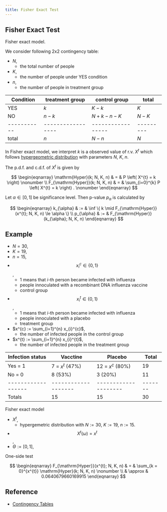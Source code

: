 ```yaml
---
title: Fisher Exact Test
---
```


## Fisher Exact Test
Fisher exact model.

We consider following 2x2 contingency table:

* $N$,
    * the total number of people
* $K$,
    * the number of people under YES condition
* $n$,
    * the number of people in treatment group

| Condition | treatment group | control group   | total   |
|-----------|-----------------|-----------------|---------|
| YES       | $k$             | $K − k$         | $K$     |
| NO        | $n − k$         | $N + k − n − K$ | $N − K$ |
|-----------|-----------------|-----------------|---------|
| total     | $n$             | $N − n$         | $N$     |

In Fisher exact model, we interpret $k$ is a observed value of r.v. $X^{t}$ which follows <a href="{{ site.baseurl }}/math/distribution/hypergeometric_distribution.html">hypergeometric distribution</a> with parameters $N$, $K$, $n$.

The p.d.f. and c.d.f. of $X^{t}$ is given by

$$
\begin{eqnarray}
    \mathrm{Hyper}(k; N, K, n)
    & = &
        P
        \left(
            X^{t}
            =
            k
        \right)
    \nonumber
    \\
    F_{\mathrm{Hyper}}(k; N, K, n)
    & = &
        \sum_{i=0}^{k}
            P
            \left(
                X^{t}
                =
                k
            \right)
    .
    \nonumber
\end{eqnarray}
$$

Let $\alpha \in [0, 1]$ be significance level.
Then p-value $p_{\alpha}$ is calculated by

$$
\begin{eqnarray}
    k_{\alpha}
    & := &
        \inf
        \{
            k
            \mid
            F_{\mathrm{Hyper}}(x^{t}; N, K, n)
            \le
            \alpha
        \}
    \\
    p_{\alpha}
    & := &
        F_{\mathrm{Hyper}}(k_{\alpha}; N, K, n)
\end{eqnarray}
$$

## Example
* $N = 30$,
* $K = 19$,
* $n = 15$,
* $$x_{i}^{c} \in \{0, 1\}$$,
    * 1 means that $i$-th person became infected with influenza
    * people innoculated with a recombinant DNA influenza vaccine
    * control group
* $$x_{i}^{t} \in \{0, 1\}$$,
    * 1 means that $i$-th person became infected with influenza
    * people innoculated with a placebo
    * treatment group
* $x^{c} := \sum_{i=1}^{n} x_{i}^{c}$,
    * the number of infected people in the control group
* $x^{t} := \sum_{i=1}^{n} x_{i}^{t}$,
    * the number of infected people in the treatment group


| Infection status | Vacctine          | Placebo            | Total |
|------------------|-------------------|--------------------|-------|
| Yes = 1          | 7 = $x^{t}$ (47%) | 12 = $x^{c}$ (80%) | 19    |
| No  = 0          | 8 (53%)           | 3 (20%)            | 11    |
|------------------|-------------------|--------------------|-------|
| Totals           | 15                | 15                 | 30    |


Fisher exact model

* $X^{t}$,
    * hypergemetric distribution with $N := 30$, $K := 19$, $n := 15$.
* $$X^{t}(\omega) = x^{t}$$,
* $\Theta := [0, 1]$,

One-side test

$$
\begin{eqnarray}
    F_{\mathrm{Hyper}}(x^{t}; N, K, n)
    & = &
        \sum_{k = 0}^{x^{t}}
            \mathrm{Hyper}(k; N, K, n)
    \nonumber
    \\
    & \approx &
        0.0640679660169915
\end{eqnarray}
$$


## Reference
* [Contingency Tables](http://www.stat.wisc.edu/~st571-1/06-tables-4.pdf)
